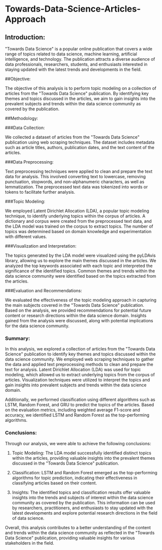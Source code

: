 # Towards-Data-Science-Articles-Approach

## Introduction:

"Towards Data Science" is a popular online publication that covers a wide range of topics related to data science, machine learning, artificial intelligence, and technology. The publication attracts a diverse audience of data professionals, researchers, students, and enthusiasts interested in staying updated with the latest trends and developments in the field.

##Objective:

The objective of this analysis is to perform topic modeling on a collection of articles from the "Towards Data Science" publication. By identifying key themes and topics discussed in the articles, we aim to gain insights into the prevalent subjects and trends within the data science community as covered by the publication.

##Methodology:

###Data Collection:

We collected a dataset of articles from the "Towards Data Science" publication using web scraping techniques. The dataset includes metadata such as article titles, authors, publication dates, and the text content of the articles.

###Data Preprocessing:

Text preprocessing techniques were applied to clean and prepare the text data for analysis. This involved converting text to lowercase, removing punctuation, stopwords, and non-alphanumeric characters, as well as lemmatization.
The preprocessed text data was tokenized into words or tokens to facilitate further analysis.

###Topic Modeling:

We employed Latent Dirichlet Allocation (LDA), a popular topic modeling technique, to identify underlying topics within the corpus of articles.
A dictionary and corpus were created from the preprocessed text data, and the LDA model was trained on the corpus to extract topics.
The number of topics was determined based on domain knowledge and experimentation with different values.

###Visualization and Interpretation:

The topics generated by the LDA model were visualized using the pyLDAvis library, allowing us to explore the main themes discussed in the articles.
We analyzed the top keywords associated with each topic and interpreted the significance of the identified topics.
Common themes and trends within the data science community were identified based on the topics extracted from the articles.

###Evaluation and Recommendations:

We evaluated the effectiveness of the topic modeling approach in capturing the main subjects covered in the "Towards Data Science" publication.
Based on the analysis, we provided recommendations for potential future content or research directions within the data science domain.
Insights gained from the analysis were discussed, along with potential implications for the data science community.

### **Summary:**

In this analysis, we explored a collection of articles from the "Towards Data Science" publication to identify key themes and topics discussed within the data science community. We employed web scraping techniques to gather the data and applied text preprocessing methods to clean and prepare the text for analysis. Latent Dirichlet Allocation (LDA) was used for topic modeling, which allowed us to extract underlying topics from the corpus of articles. Visualization techniques were utilized to interpret the topics and gain insights into prevalent subjects and trends within the data science domain.

Additionally, we performed classification using different algorithms such as LSTM, Random Forest, and GRU to predict the topics of the articles. Based on the evaluation metrics, including weighted average F1-score and accuracy, we identified LSTM and Random Forest as the top-performing algorithms.

### **Conclusions:**

Through our analysis, we were able to achieve the following conclusions:

1. Topic Modeling: The LDA model successfully identified distinct topics within the articles, providing valuable insights into the prevalent themes discussed in the "Towards Data Science" publication.

2. Classification: LSTM and Random Forest emerged as the top-performing algorithms for topic prediction, indicating their effectiveness in classifying articles based on their content.

3. Insights: The identified topics and classification results offer valuable insights into the trends and subjects of interest within the data science community as covered by the publication. This information can be used by researchers, practitioners, and enthusiasts to stay updated with the latest developments and explore potential research directions in the field of data science.

Overall, this analysis contributes to a better understanding of the content and trends within the data science community as reflected in the "Towards Data Science" publication, providing valuable insights for various stakeholders in the field.
